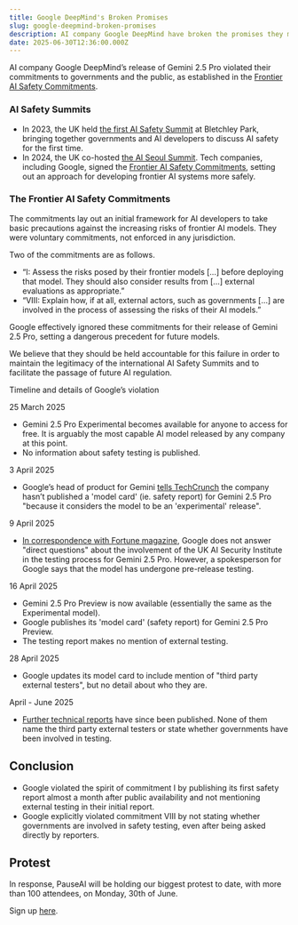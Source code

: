 ```yaml
---
title: Google DeepMind's Broken Promises
slug: google-deepmind-broken-promises
description: AI company Google DeepMind have broken the promises they made to the public.
date: 2025-06-30T12:36:00.000Z
---
```

AI company Google DeepMind’s release of Gemini 2.5 Pro violated their commitments to governments and the public, as established in the [Frontier AI Safety Commitments](https://www.gov.uk/government/publications/frontier-ai-safety-commitments-ai-seoul-summit-2024/frontier-ai-safety-commitments-ai-seoul-summit-2024).

### AI Safety Summits

- In 2023, the UK held [the first AI Safety Summit](https://www.gov.uk/government/topical-events/ai-safety-summit-2023) at Bletchley Park, bringing together governments and AI developers to discuss AI safety for the first time.
- In 2024, the UK co-hosted [the AI Seoul Summit](https://www.gov.uk/government/topical-events/ai-seoul-summit-2024). Tech companies, including Google, signed the [Frontier AI Safety Commitments](https://www.gov.uk/government/publications/frontier-ai-safety-commitments-ai-seoul-summit-2024/frontier-ai-safety-commitments-ai-seoul-summit-2024), setting out an approach for developing frontier AI systems more safely.

### The Frontier AI Safety Commitments

The commitments lay out an initial framework for AI developers to take basic precautions against the increasing risks of frontier AI models. They were voluntary commitments, not enforced in any jurisdiction.

Two of the commitments are as follows.

- “I: Assess the risks posed by their frontier models \[…] before deploying that model. They should also consider results from \[…] external evaluations as appropriate.”
- “VIII: Explain how, if at all, external actors, such as governments \[…] are involved in the process of assessing the risks of their AI models.”

Google effectively ignored these commitments for their release of Gemini 2.5 Pro, setting a dangerous precedent for future models.

We believe that they should be held accountable for this failure in order to maintain the legitimacy of the international AI Safety Summits and to facilitate the passage of future AI regulation.

Timeline and details of Google’s violation

25 March 2025

- Gemini 2.5 Pro Experimental becomes available for anyone to access for free. It is arguably the most capable AI model released by any company at this point.
- No information about safety testing is published.

3 April 2025

- Google’s head of product for Gemini [tells TechCrunch](https://techcrunch.com/2025/04/03/google-is-shipping-gemini-models-faster-than-its-ai-safety-reports/) the company hasn’t published a 'model card' (ie. safety report) for Gemini 2.5 Pro "because it considers the model to be an 'experimental' release".

9 April 2025

- [In correspondence with Fortune magazine](https://fortune.com/2025/04/09/google-gemini-2-5-pro-missing-model-card-in-apparent-violation-of-ai-safety-promises-to-us-government-international-bodies), Google does not answer "direct questions" about the involvement of the UK AI Security Institute in the testing process for Gemini 2.5 Pro. However, a spokesperson for Google says that the model has undergone pre-release testing.

16 April 2025

- Gemini 2.5 Pro Preview is now available (essentially the same as the Experimental model).
- Google publishes its 'model card' (safety report) for Gemini 2.5 Pro Preview.
- The testing report makes no mention of external testing.

28 April 2025

- Google updates its model card to include mention of "third party external testers", but no detail about who they are.

April - June 2025

- [Further technical reports](https://storage.googleapis.com/deepmind-media/gemini/gemini_v2_5_report.pdf) have since been published. None of them name the third party external testers or state whether governments have been involved in testing.

## Conclusion

- Google violated the spirit of commitment I by publishing its first safety report almost a month after public availability and not mentioning external testing in their initial report.
- Google explicitly violated commitment VIII by not stating whether governments are involved in safety testing, even after being asked directly by reporters.

## Protest

In response, PauseAI will be holding our biggest protest to date, with more than 100 attendees, on Monday, 30th of June.

Sign up [here](https://pauseai.info/deepmind-protest-2025).
